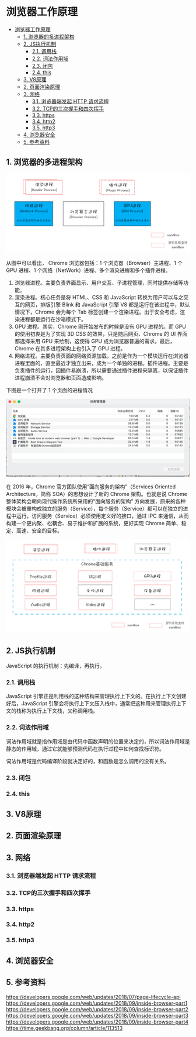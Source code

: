 # 浏览器工作原理
- [浏览器工作原理](#浏览器工作原理)
  - [1. 浏览器的多进程架构](#1-浏览器的多进程架构)
  - [2. JS执行机制](#2-js执行机制)
    - [2.1. 调用栈](#21-调用栈)
    - [2.2. 词法作用域](#22-词法作用域)
    - [2.3. 闭包](#23-闭包)
    - [2.4. this](#24-this)
  - [3. V8原理](#3-v8原理)
  - [2. 页面渲染原理](#2-页面渲染原理)
  - [3. 网络](#3-网络)
    - [3.1. 浏览器端发起 HTTP 请求流程](#31-浏览器端发起-http-请求流程)
    - [3.2. TCP的三次握手和四次挥手](#32-tcp的三次握手和四次挥手)
    - [3.3. https](#33-https)
    - [3.4. http2](#34-http2)
    - [3.5. http3](#35-http3)
  - [4. 浏览器安全](#4-浏览器安全)
  - [5. 参考资料](#5-参考资料)

## 1. 浏览器的多进程架构

![Chrome 进程架构](images/browserui.png)  

从图中可以看出， Chrome 浏览器包括：1 个浏览器（Browser）主进程、1 个 GPU 进程、1 个网络（NetWork）进程、多个渲染进程和多个插件进程。

1. 浏览器进程。主要负责界面显示、用户交互、子进程管理，同时提供存储等功能。
2. 渲染进程。核心任务是将 HTML、CSS 和 JavaScript 转换为用户可以与之交互的网页，排版引擎 Blink 和 JavaScript 引擎 V8 都是运行在该进程中，默认情况下，Chrome 会为每个 Tab 标签创建一个渲染进程。出于安全考虑，渲染进程都是运行在沙箱模式下。
3. GPU 进程。其实，Chrome 刚开始发布的时候是没有 GPU 进程的。而 GPU 的使用初衷是为了实现 3D CSS 的效果，只是随后网页、Chrome 的 UI 界面都选择采用 GPU 来绘制，这使得 GPU 成为浏览器普遍的需求。最后，Chrome 在其多进程架构上也引入了 GPU 进程。
4. 网络进程。主要负责页面的网络资源加载，之前是作为一个模块运行在浏览器进程里面的，直至最近才独立出来，成为一个单独的进程。插件进程。主要是负责插件的运行，因插件易崩溃，所以需要通过插件进程来隔离，以保证插件进程崩溃不会对浏览器和页面造成影响。  

下图是一个打开了 1 个页面的进程情况

![Chrome 任务管理器](images/chrome-gpu.png)  

在 2016 年，Chrome 官方团队使用“面向服务的架构”（Services Oriented Architecture，简称 SOA）的思想设计了新的 Chrome 架构。也就是说 Chrome 整体架构会朝向现代操作系统所采用的“面向服务的架构” 方向发展，原来的各种模块会被重构成独立的服务（Service），每个服务（Service）都可以在独立的进程中运行，访问服务（Service）必须使用定义好的接口，通过 IPC 来通信，从而构建一个更内聚、松耦合、易于维护和扩展的系统，更好实现 Chrome 简单、稳定、高速、安全的目标。  

![Chrome“面向服务的架构”的进程模型图](images/soa.png)













## 2. JS执行机制

JavaScript 的执行机制：先编译，再执行。  

### 2.1. 调用栈

JavaScript 引擎正是利用栈的这种结构来管理执行上下文的。在执行上下文创建好后，JavaScript 引擎会将执行上下文压入栈中，通常把这种用来管理执行上下文的栈称为执行上下文栈，又称调用栈。  



### 2.2. 词法作用域

词法作用域就是指作用域是由代码中函数声明的位置来决定的，所以词法作用域是静态的作用域，通过它就能够预测代码在执行过程中如何查找标识符。  

词法作用域是代码编译阶段就决定好的，和函数是怎么调用的没有关系。  



### 2.3. 闭包

### 2.4. this


## 3. V8原理

## 2. 页面渲染原理

## 3. 网络


### 3.1. 浏览器端发起 HTTP 请求流程

### 3.2. TCP的三次握手和四次挥手

### 3.3. https

### 3.4. http2

### 3.5. http3

## 4. 浏览器安全

## 5. 参考资料

https://developers.google.com/web/updates/2018/07/page-lifecycle-api  
https://developers.google.com/web/updates/2018/09/inside-browser-part1  
https://developers.google.com/web/updates/2018/09/inside-browser-part2  
https://developers.google.com/web/updates/2018/09/inside-browser-part3  
https://developers.google.com/web/updates/2018/09/inside-browser-part4  
https://time.geekbang.org/column/article/113513  




